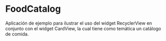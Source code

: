 # FoodCatalog
Aplicación de ejemplo para ilustrar el uso del widget RecyclerView en conjunto con el widget CardView, la cual tiene como temática un catálogo de comida.
